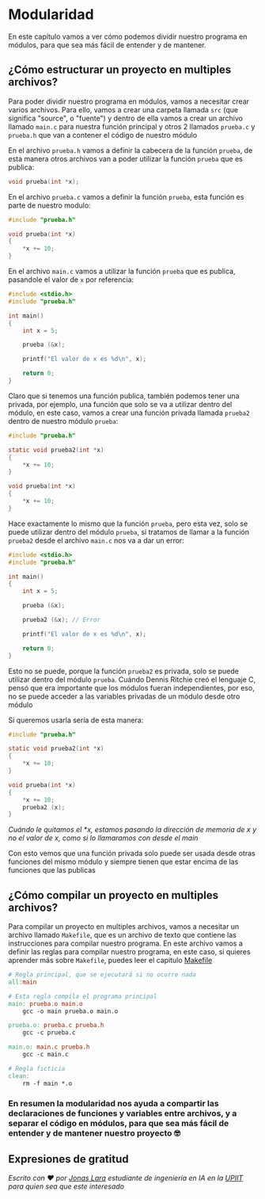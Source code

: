 # Modularidad

En este capítulo vamos a ver cómo podemos dividir nuestro programa en módulos, para que sea más fácil de entender y de mantener.

## ¿Cómo estructurar un proyecto en multiples archivos?

Para poder dividir nuestro programa en módulos, vamos a necesitar crear varios archivos. Para ello, vamos a crear una carpeta llamada `src` (que significa "source", o "fuente") y dentro de ella vamos a crear un archivo llamado `main.c` para nuestra función principal y otros 2 llamados `prueba.c` y `prueba.h` que van a contener el código de nuestro módulo

En el archivo `prueba.h` vamos a definir la cabecera de la función `prueba`, de esta manera otros archivos van a poder utilizar la función `prueba` que es publica:

```c
void prueba(int *x);
```

En el archivo `prueba.c` vamos a definir la función `prueba`, esta función es parte de nuestro modulo:

```c
#include "prueba.h"

void prueba(int *x)
{
    *x += 10;
}
```

En el archivo `main.c` vamos a utilizar la función `prueba` que es publica, pasandole el valor de `x` por referencia:

```c
#include <stdio.h>
#include "prueba.h"

int main()
{
    int x = 5;

    prueba (&x);

    printf("El valor de x es %d\n", x);

    return 0;
}
```

Claro que si tenemos una función publica, también podemos tener una privada, por ejemplo, una función que solo se va a utilizar dentro del módulo, en este caso, vamos a crear una función privada llamada `prueba2` dentro de nuestro módulo `prueba`:

```c
#include "prueba.h"

static void prueba2(int *x)
{
    *x += 10;
}

void prueba(int *x)
{
    *x += 10;
}
```

Hace exactamente lo mismo que la función `prueba`, pero esta vez, solo se puede utilizar dentro del módulo `prueba`, si tratamos de llamar a la función `prueba2` desde el archivo `main.c` nos va a dar un error:

```c
#include <stdio.h>
#include "prueba.h"

int main()
{
    int x = 5;

    prueba (&x);

    prueba2 (&x); // Error

    printf("El valor de x es %d\n", x);

    return 0;
}
```

Esto no se puede, porque la función `prueba2` es privada, solo se puede utilizar dentro del módulo `prueba`. Cuándo Dennis Ritchie creó el lenguaje C, pensó que era importante que los módulos fueran independientes, por eso, no se puede acceder a las variables privadas de un módulo desde otro módulo

Si queremos usarla sería de esta manera:

```c
#include "prueba.h"

static void prueba2(int *x)
{
    *x += 10;
}

void prueba(int *x)
{
    *x += 10;
    prueba2 (x); 
}
```

_Cuándo le quitamos el *x, estamos pasando la dirección de memoria de x y no el valor de x, como si lo llamaramos con desde el main_

Con esto vemos que una función privada solo puede ser usada desde otras funciones del mismo módulo y siempre tienen que estar encima de las funciones que las publicas

## ¿Cómo compilar un proyecto en multiples archivos?

Para compilar un proyecto en multiples archivos, vamos a necesitar un archivo llamado `Makefile`, que es un archivo de texto que contiene las instrucciones para compilar nuestro programa. En este archivo vamos a definir las reglas para compilar nuestro programa, en este caso, si quieres aprender más sobre `Makefile`, puedes leer el capítulo [Makefile](../07.-Makefile/README.md)

```makefile
# Regla principal, que se ejecutará si no ocurre nada
all:main

# Esta regla compila el programa principal
main: prueba.o main.o 
	gcc -o main prueba.o main.o 

prueba.o: prueba.c prueba.h
	gcc -c prueba.c

main.o: main.c prueba.h
	gcc -c main.c

# Regla ficticia
clean:
	rm -f main *.o
```

### En resumen la modularidad nos ayuda a compartir las declaraciones de funciones y variables entre archivos, y a separar el código en módulos, para que sea más fácil de entender y de mantener nuestro proyecto  🤓

## Expresiones de gratitud

_Escrito con ❤️ por [Jonas Lara](https://medium.com/@jonas_lara) estudiante de ingeniería en IA en la [UPIIT](https://www.upiit.ipn.mx/) para quien sea que este interesado_









